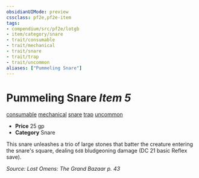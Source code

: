 ```yaml
---
obsidianUIMode: preview
cssclass: pf2e,pf2e-item
tags:
- compendium/src/pf2e/lotgb
- item/category/snare
- trait/consumable
- trait/mechanical
- trait/snare
- trait/trap
- trait/uncommon
aliases: ["Pummeling Snare"]
---
```

# Pummeling Snare *Item 5*  
[consumable](../../../Rules/traits/consumable.md)  [mechanical](../../../Rules/traits/mechanical.md)  [snare](../../../Rules/traits/snare.md)  [trap](../../../Rules/traits/trap.md)  [uncommon](../../../Rules/traits/uncommon.md)  

- **Price** 25 gp
- **Category** Snare

This snare unleashes a trio of large stones that batter the creature entering the snare's square, dealing `6d8` bludgeoning damage (DC 21 basic Reflex save).

*Source: Lost Omens: The Grand Bazaar p. 43*